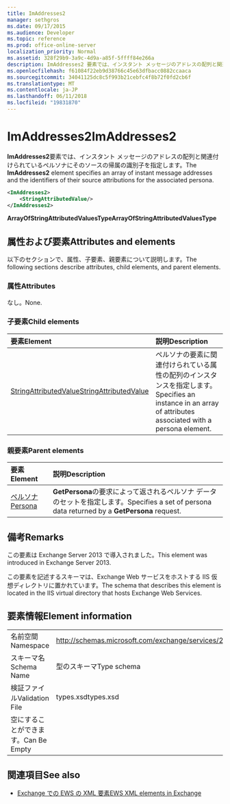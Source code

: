 ```yaml
---
title: ImAddresses2
manager: sethgros
ms.date: 09/17/2015
ms.audience: Developer
ms.topic: reference
ms.prod: office-online-server
localization_priority: Normal
ms.assetid: 328f29b9-3a9c-4d9a-a85f-5ffff84e266a
description: ImAddresses2 要素では、インスタント メッセージのアドレスの配列と関連付けられているペルソナにそのソースの帰属の識別子を指定します。
ms.openlocfilehash: f61084f22eb9d38766c45e63dfbacc0882ccaaca
ms.sourcegitcommit: 34041125dc8c5f993b21cebfc4f8b72f0fd2cb6f
ms.translationtype: MT
ms.contentlocale: ja-JP
ms.lasthandoff: 06/11/2018
ms.locfileid: "19831870"
---
```

# <a name="imaddresses2"></a><span data-ttu-id="0da08-103">ImAddresses2</span><span class="sxs-lookup"><span data-stu-id="0da08-103">ImAddresses2</span></span>

<span data-ttu-id="0da08-104">**ImAddresses2**要素では、インスタント メッセージのアドレスの配列と関連付けられているペルソナにそのソースの帰属の識別子を指定します。</span><span class="sxs-lookup"><span data-stu-id="0da08-104">The **ImAddresses2** element specifies an array of instant message addresses and the identifiers of their source attributions for the associated persona.</span></span> 
  
```XML
<ImAddresses2>
    <StringAttributedValue/>
</ImAddresses2>
```

 <span data-ttu-id="0da08-105">**ArrayOfStringAttributedValuesType**</span><span class="sxs-lookup"><span data-stu-id="0da08-105">**ArrayOfStringAttributedValuesType**</span></span>
## <a name="attributes-and-elements"></a><span data-ttu-id="0da08-106">属性および要素</span><span class="sxs-lookup"><span data-stu-id="0da08-106">Attributes and elements</span></span>

<span data-ttu-id="0da08-107">以下のセクションで、属性、子要素、親要素について説明します。</span><span class="sxs-lookup"><span data-stu-id="0da08-107">The following sections describe attributes, child elements, and parent elements.</span></span>
  
### <a name="attributes"></a><span data-ttu-id="0da08-108">属性</span><span class="sxs-lookup"><span data-stu-id="0da08-108">Attributes</span></span>

<span data-ttu-id="0da08-109">なし。</span><span class="sxs-lookup"><span data-stu-id="0da08-109">None.</span></span>
  
### <a name="child-elements"></a><span data-ttu-id="0da08-110">子要素</span><span class="sxs-lookup"><span data-stu-id="0da08-110">Child elements</span></span>

|<span data-ttu-id="0da08-111">**要素**</span><span class="sxs-lookup"><span data-stu-id="0da08-111">**Element**</span></span>|<span data-ttu-id="0da08-112">**説明**</span><span class="sxs-lookup"><span data-stu-id="0da08-112">**Description**</span></span>|
|:-----|:-----|
|[<span data-ttu-id="0da08-113">StringAttributedValue</span><span class="sxs-lookup"><span data-stu-id="0da08-113">StringAttributedValue</span></span>](stringattributedvalue.md) <br/> |<span data-ttu-id="0da08-114">ペルソナの要素に関連付けられている属性の配列のインスタンスを指定します。</span><span class="sxs-lookup"><span data-stu-id="0da08-114">Specifies an instance in an array of attributes associated with a persona element.</span></span>  <br/> |
   
### <a name="parent-elements"></a><span data-ttu-id="0da08-115">親要素</span><span class="sxs-lookup"><span data-stu-id="0da08-115">Parent elements</span></span>

|<span data-ttu-id="0da08-116">**要素**</span><span class="sxs-lookup"><span data-stu-id="0da08-116">**Element**</span></span>|<span data-ttu-id="0da08-117">**説明**</span><span class="sxs-lookup"><span data-stu-id="0da08-117">**Description**</span></span>|
|:-----|:-----|
|[<span data-ttu-id="0da08-118">ペルソナ</span><span class="sxs-lookup"><span data-stu-id="0da08-118">Persona</span></span>](persona.md) <br/> |<span data-ttu-id="0da08-119">**GetPersona**の要求によって返されるペルソナ データのセットを指定します。</span><span class="sxs-lookup"><span data-stu-id="0da08-119">Specifies a set of persona data returned by a **GetPersona** request.</span></span>  <br/> |
   
## <a name="remarks"></a><span data-ttu-id="0da08-120">備考</span><span class="sxs-lookup"><span data-stu-id="0da08-120">Remarks</span></span>

<span data-ttu-id="0da08-121">この要素は Exchange Server 2013 で導入されました。</span><span class="sxs-lookup"><span data-stu-id="0da08-121">This element was introduced in Exchange Server 2013.</span></span>
  
<span data-ttu-id="0da08-122">この要素を記述するスキーマは、Exchange Web サービスをホストする IIS 仮想ディレクトリに置かれています。</span><span class="sxs-lookup"><span data-stu-id="0da08-122">The schema that describes this element is located in the IIS virtual directory that hosts Exchange Web Services.</span></span>
  
## <a name="element-information"></a><span data-ttu-id="0da08-123">要素情報</span><span class="sxs-lookup"><span data-stu-id="0da08-123">Element information</span></span>

|||
|:-----|:-----|
|<span data-ttu-id="0da08-124">名前空間</span><span class="sxs-lookup"><span data-stu-id="0da08-124">Namespace</span></span>  <br/> |http://schemas.microsoft.com/exchange/services/2006/types  <br/> |
|<span data-ttu-id="0da08-125">スキーマ名</span><span class="sxs-lookup"><span data-stu-id="0da08-125">Schema Name</span></span>  <br/> |<span data-ttu-id="0da08-126">型のスキーマ</span><span class="sxs-lookup"><span data-stu-id="0da08-126">Type schema</span></span>  <br/> |
|<span data-ttu-id="0da08-127">検証ファイル</span><span class="sxs-lookup"><span data-stu-id="0da08-127">Validation File</span></span>  <br/> |<span data-ttu-id="0da08-128">types.xsd</span><span class="sxs-lookup"><span data-stu-id="0da08-128">types.xsd</span></span>  <br/> |
|<span data-ttu-id="0da08-129">空にすることができます。</span><span class="sxs-lookup"><span data-stu-id="0da08-129">Can Be Empty</span></span>  <br/> ||
   
## <a name="see-also"></a><span data-ttu-id="0da08-130">関連項目</span><span class="sxs-lookup"><span data-stu-id="0da08-130">See also</span></span>



- [<span data-ttu-id="0da08-131">Exchange での EWS の XML 要素</span><span class="sxs-lookup"><span data-stu-id="0da08-131">EWS XML elements in Exchange</span></span>](ews-xml-elements-in-exchange.md)


